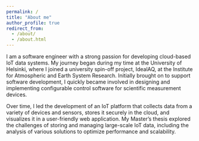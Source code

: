 ```yaml
---
permalink: /
title: "About me"
author_profile: true
redirect_from: 
  - /about/
  - /about.html
---
```


I am a software engineer with a strong passion for developing cloud-based IoT data systems. My journey began during my time at the University of Helsinki, where I joined a university spin-off project, IdealAQ, at the Institute for Atmospheric and Earth System Research. Initially brought on to support software development, I quickly became involved in designing and implementing configurable control software for scientific measurement devices.

Over time, I led the development of an IoT platform that collects data from a variety of devices and sensors, stores it securely in the cloud, and visualizes it in a user-friendly web application. My Master’s thesis explored the challenges of storing and managing large-scale IoT data, including the analysis of various solutions to optimize performance and scalability.
